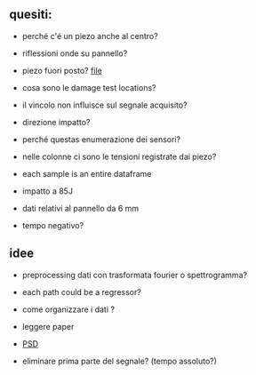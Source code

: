## quesiti:

-   perché c'é un piezo anche al centro?

-   riflessioni onde su pannello?

-   piezo fuori posto? [file](AG2_ramp/Geometria/SaristuRampPanel.pdf)

-   cosa sono le damage test locations?

-   il vincolo non influisce sul segnale acquisito?

-   direzione impatto?

-   perché questas enumerazione dei sensori?

-   nelle colonne ci sono le tensioni registrate dai piezo?

-   each sample is an entire dataframe

-   impatto a 85J

-   dati relativi al pannello da 6 mm

-   tempo negativo?

## idee

-   preprocessing dati con trasformata fourier o spettrogramma?

-   each path could be a regressor?

-   come organizzare i dati ?

-   leggere paper

- [PSD](https://en.wikipedia.org/wiki/Spectral_density)

-   eliminare prima parte del segnale? (tempo assoluto?)
